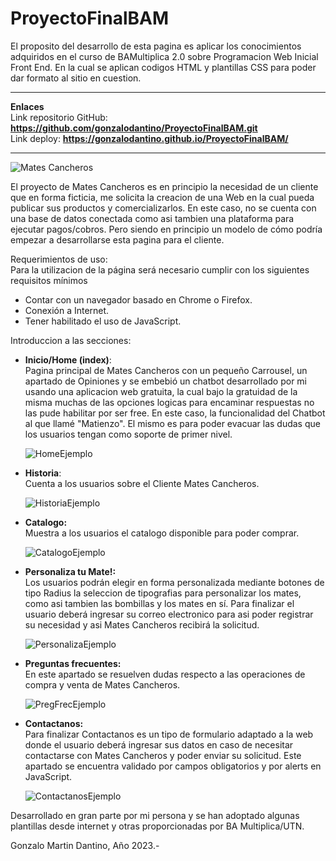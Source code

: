 # ProyectoFinalBAM


El proposito del desarrollo de esta pagina es aplicar los conocimientos adquiridos en el curso de BAMultiplica 2.0 sobre Programacion Web Inicial Front End.
En la cual se aplican codigos HTML y plantillas CSS para poder dar formato al sitio en cuestion.

---
<b>Enlaces</b><br>
Link repositorio GitHub: <b>https://github.com/gonzalodantino/ProyectoFinalBAM.git </b><br>
Link deploy: <b>https://gonzalodantino.github.io/ProyectoFinalBAM/ </b>

----



![Mates Cancheros](https://github.com/gonzalodantino/ProyectoFinalBAM/assets/112992906/ae87d02e-8535-48fa-9c5d-fafc73c9536a)

El proyecto de Mates Cancheros es en principio la necesidad de un cliente que en forma ficticia, me solicita la creacion de una Web en la cual pueda publicar sus productos y comercializarlos. En este caso, no se cuenta con una base de datos conectada como asi tambien una plataforma para ejecutar pagos/cobros. Pero siendo en principio un modelo de cómo podría empezar a desarrollarse esta pagina para el cliente.

Requerimientos de uso:<br>
Para la utilizacion de la página será necesario cumplir con los siguientes requisitos mínimos
  -  Contar con un navegador basado en Chrome o Firefox.<br>
  -  Conexión a Internet.<br>
  -  Tener habilitado el uso de JavaScript.

Introduccion a las secciones:
- <b>Inicio/Home (index)</b>:<br>
Pagina principal de Mates Cancheros con un pequeño Carrousel, un apartado de Opiniones y se embebió un chatbot desarrollado por mi usando una aplicacion web gratuita, la cual bajo la gratuidad de la misma muchas de las opciones logicas para encaminar respuestas no las pude habilitar por ser free. En este caso, la funcionalidad del Chatbot al que llamé "Matienzo". El mismo es para poder evacuar las dudas que los usuarios tengan como soporte de primer nivel.

  ![HomeEjemplo](https://github.com/gonzalodantino/ProyectoFinalBAM/assets/112992906/b1638182-7b84-4603-a28e-6387986a3e6c)


- <b>Historia</b>:<br>
  Cuenta a los usuarios sobre el Cliente Mates Cancheros.

  
  ![HistoriaEjemplo](https://github.com/gonzalodantino/ProyectoFinalBAM/assets/112992906/95593c71-6d48-4c5a-b161-430a9a2afa20)
  
- <b>Catalogo:</b><br>
Muestra a los usuarios el catalogo disponible para poder comprar.

  ![CatalogoEjemplo](https://github.com/gonzalodantino/ProyectoFinalBAM/assets/112992906/f2cc7101-5f09-4afd-b0a3-2b0e457ec8f5)



- <b>Personaliza tu Mate!:</b><br>
Los usuarios podrán elegir en forma personalizada mediante botones de tipo Radius la seleccion de tipografias para personalizar los mates, como asi tambien las bombillas y los mates en sí. Para finalizar el usuario deberá ingresar su correo electronico para asi poder registrar su necesidad y asi Mates Cancheros recibirá la solicitud.
  
  ![PersonalizaEjemplo](https://github.com/gonzalodantino/ProyectoFinalBAM/assets/112992906/7514ab41-0883-442a-8e8d-9437d1a70ac7)

- <b>Preguntas frecuentes:</b><br>
En este apartado se resuelven dudas respecto a las operaciones de compra y venta de Mates Cancheros.

  ![PregFrecEjemplo](https://github.com/gonzalodantino/ProyectoFinalBAM/assets/112992906/ba1d3d93-dce4-4ce3-bf20-03de00adcc5f)


- <b>Contactanos:</b><br>
Para finalizar Contactanos es un tipo de formulario adaptado a la web donde el usuario deberá ingresar sus datos en caso de necesitar contactarse con Mates Cancheros y poder enviar su solicitud. Este apartado se encuentra validado por campos obligatorios y por alerts en JavaScript.

  ![ContactanosEjemplo](https://github.com/gonzalodantino/ProyectoFinalBAM/assets/112992906/2a046c46-5e46-4a66-b36a-30694de343de)

Desarrollado en gran parte por mi persona y se han adoptado algunas plantillas desde internet y otras proporcionadas por BA Multiplica/UTN.

Gonzalo Martin Dantino, Año 2023.-
